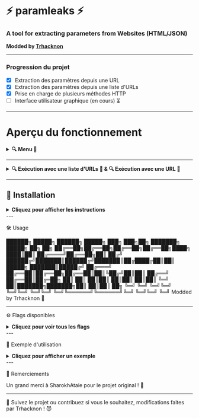# ⚡️ **paramleaks** ⚡️  
### A tool for extracting parameters from Websites (HTML/JSON)  
**Modded by [Trhacknon](#)**

---

### Progression du projet
- [x] Extraction des paramètres depuis une URL
- [x] Extraction des paramètres depuis une liste d'URLs
- [x] Prise en charge de plusieurs méthodes HTTP
- [ ] Interface utilisateur graphique (en cours) ⏳
---

# Aperçu du fonctionnement

<details>
  <summary><strong>🔍 Menu 📸</strong></summary>

![Menu](https://j.top4top.io/p_3261bypwh0.jpg)

</details>

---

<details>
  <summary><strong>🔍 Exécution avec une liste d'URLs 📸 
    &
    🔍 Exécution avec une URL 📸</strong></summary>

<p align="center">
  <img src="https://b.top4top.io/p_3261klgbn0.jpg" width="45%" />
  <img src="https://k.top4top.io/p_3261i55q31.jpg" width="45%" />
</p>
</details>

---

## 🚀 **Installation**  
<details>
<summary><strong>Cliquez pour afficher les instructions</strong></summary>

```ruby
# Installer depuis la source
go install github.com/tucommenceapousser/paramleak@latest
# Compiler
go build -o paramleak .
chmod +x paramleak
# Lancer le scan avec une liste d'URLs
./paramleak -l list.txt
```

</details>
---

🛠️ Usage

██████╗  █████╗ ██████╗  █████╗ ███╗   ███╗██╗     ███████╗ █████╗ ██╗  ██╗
██╔══██╗██╔══██╗██╔══██╗██╔══██╗████╗ ████║██║     ██╔════╝██╔══██╗██║ ██╔╝
██████╔╝███████║██████╔╝███████║██╔████╔██║██║     █████╗  ███████║█████╔╝ 
██╔═══╝ ██╔══██║██╔══██╗██╔══██║██║╚██╔╝██║██║     ██╔══╝  ██╔══██║██╔═██╗ 
██║     ██║  ██║██║  ██║██║  ██║██║ ╚═╝ ██║███████╗███████╗██║  ██║██║  ██╗
╚═╝     ╚═╝  ╚═╝╚═╝  ╚═╝╚═╝  ╚═╝╚═╝     ╚═╝╚══════╝╚══════╝╚═╝  ╚═╝╚═╝  ╚═╝
                   Modded by Trhacknon 🦾


---

⚙️ Flags disponibles

<details>
<summary><strong>Cliquez pour voir tous les flags</strong></summary>

| Flag        | Alias | Description                                                 |
|-------------|-------|-------------------------------------------------------------|
| `-url`      | `-u`  | URL cible pour extraire les paramètres                      |
| `-list`     | `-l`  | Liste d'URLs pour extraire les paramètres                   |
| `-method`   | `-X`  | Méthode HTTP (GET, POST, PATCH, DELETE, PUT)                |
| `-body`     | `-d`  | Données de la requête pour POST/PATCH/DELETE/PUT            |
| `-header`   | `-H`  | Header personnalisé (un seul supporté)                      |
| `-delay`    | `-p`  | Délai entre les requêtes (en millisecondes, ex : 1000 = 1s) |
| `-verbose`  | `-v`  | Mode verbeux                                                |
| `-silent`   | `-s`  | Mode silencieux                                             |

</details>
---

🧪 Exemple d'utilisation

<details>
<summary><strong>Cliquez pour afficher un exemple</strong></summary>./paramleak -l list.txt

Résultat :

something
test_var
user_id_i
name
rdt_to
obj_key1
val1
obj_key2
val2
test_obj
empty_var
param1
method
param2

</details>
---

💬 Remerciements

Un grand merci à SharokhAtaie pour le projet original ! 🙏


---

👿 Suivez le projet ou contribuez si vous le souhaitez, modifications faites par Trhacknon ! 😈
